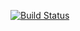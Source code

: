 [![Build Status](https://travis-ci.org/tokko/Recipes.svg?branch=master)](https://travis-ci.org/tokko/Recipes)
